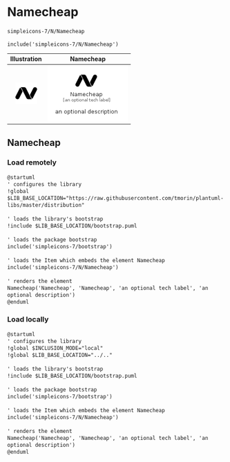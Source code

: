 # Namecheap


```text
simpleicons-7/N/Namecheap
```

```text
include('simpleicons-7/N/Namecheap')
```



| Illustration | Namecheap |
| :---: | :---: |
| ![illustration for Illustration](../../simpleicons-7/N/Namecheap.png) | ![illustration for Namecheap](../../simpleicons-7/N/Namecheap.Local.png) |




## Namecheap

### Load remotely
```plantuml
@startuml
' configures the library
!global $LIB_BASE_LOCATION="https://raw.githubusercontent.com/tmorin/plantuml-libs/master/distribution"

' loads the library's bootstrap
!include $LIB_BASE_LOCATION/bootstrap.puml

' loads the package bootstrap
include('simpleicons-7/bootstrap')

' loads the Item which embeds the element Namecheap
include('simpleicons-7/N/Namecheap')

' renders the element
Namecheap('Namecheap', 'Namecheap', 'an optional tech label', 'an optional description')
@enduml
```

### Load locally
```plantuml
@startuml
' configures the library
!global $INCLUSION_MODE="local"
!global $LIB_BASE_LOCATION="../.."

' loads the library's bootstrap
!include $LIB_BASE_LOCATION/bootstrap.puml

' loads the package bootstrap
include('simpleicons-7/bootstrap')

' loads the Item which embeds the element Namecheap
include('simpleicons-7/N/Namecheap')

' renders the element
Namecheap('Namecheap', 'Namecheap', 'an optional tech label', 'an optional description')
@enduml
```

